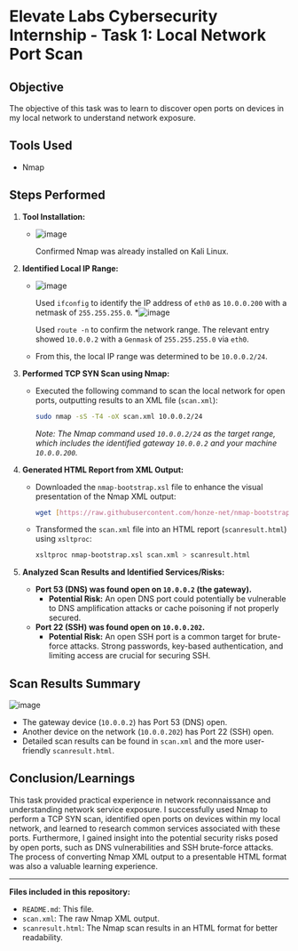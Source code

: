 # Elevate Labs Cybersecurity Internship - Task 1: Local Network Port Scan

## Objective
The objective of this task was to learn to discover open ports on devices in my local network to understand network exposure.

## Tools Used
* Nmap


## Steps Performed

1.  **Tool Installation:**
    * ![image](https://github.com/user-attachments/assets/67e0d8dc-5bf3-4a89-ab25-ddcf797b76e2)

      Confirmed Nmap was already installed on Kali Linux.


3.  **Identified Local IP Range:**
    * ![image](https://github.com/user-attachments/assets/9648dc28-b50e-4172-801f-79fbe5fa7023)

      Used `ifconfig` to identify the IP address of `eth0` as `10.0.0.200` with a netmask of `255.255.255.0`.
    *![image](https://github.com/user-attachments/assets/6b253a6a-3d24-427c-92aa-67f609812125)

      Used `route -n` to confirm the network range. The relevant entry showed `10.0.0.2` with a `Genmask` of `255.255.255.0` via `eth0`.
    * From this, the local IP range was determined to be `10.0.0.2/24`.

4.  **Performed TCP SYN Scan using Nmap:**
    * Executed the following command to scan the local network for open ports, outputting results to an XML file (`scan.xml`):
        ```bash
        sudo nmap -sS -T4 -oX scan.xml 10.0.0.2/24
        ```
        *Note: The Nmap command used `10.0.0.2/24` as the target range, which includes the identified gateway `10.0.0.2` and your machine `10.0.0.200`.*

5.  **Generated HTML Report from XML Output:**
    * Downloaded the `nmap-bootstrap.xsl` file to enhance the visual presentation of the Nmap XML output:
        ```bash
        wget [https://raw.githubusercontent.com/honze-net/nmap-bootstrap-xsl/master/nmap-bootstrap.xsl](https://raw.githubusercontent.com/honze-net/nmap-bootstrap-xsl/master/nmap-bootstrap.xsl)
        ```
    * Transformed the `scan.xml` file into an HTML report (`scanresult.html`) using `xsltproc`:
        ```bash
        xsltproc nmap-bootstrap.xsl scan.xml > scanresult.html
        ```

6.  **Analyzed Scan Results and Identified Services/Risks:**
    * **Port 53 (DNS) was found open on `10.0.0.2` (the gateway).**
        * **Potential Risk:** An open DNS port could potentially be vulnerable to DNS amplification attacks or cache poisoning if not properly secured.
    * **Port 22 (SSH) was found open on `10.0.0.202`.**
        * **Potential Risk:** An open SSH port is a common target for brute-force attacks. Strong passwords, key-based authentication, and limiting access are crucial for securing SSH.

## Scan Results Summary
![image](https://github.com/user-attachments/assets/67922c9d-5e54-48df-8aff-1fd64ade049d)


* The gateway device (`10.0.0.2`) has Port 53 (DNS) open.
* Another device on the network (`10.0.0.202`) has Port 22 (SSH) open.
* Detailed scan results can be found in `scan.xml` and the more user-friendly `scanresult.html`.


## Conclusion/Learnings
This task provided practical experience in network reconnaissance and understanding network service exposure. I successfully used Nmap to perform a TCP SYN scan, identified open ports on devices within my local network, and learned to research common services associated with these ports. Furthermore, I gained insight into the potential security risks posed by open ports, such as DNS vulnerabilities and SSH brute-force attacks. The process of converting Nmap XML output to a presentable HTML format was also a valuable learning experience.

---

**Files included in this repository:**
* `README.md`: This file.
* `scan.xml`: The raw Nmap XML output.
* `scanresult.html`: The Nmap scan results in an HTML format for better readability.
